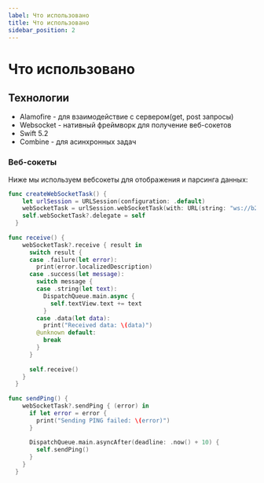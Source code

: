 ```yaml
---
label: Что использовано
title: Что использовано
sidebar_position: 2
---
```

# Что использовано

## Технологии

- Alamofire - для взаимодействие с сервером(get, post запросы)
- Websocket - нативный фреймворк для получение веб-сокетов
- Swift 5.2
- Combine - для асинхронных задач

### Веб-сокеты

Ниже мы используем вебсокеты для отображения и парсинга данных:

```swift 
func createWebSocketTask() {
    let urlSession = URLSession(configuration: .default)
    webSocketTask = urlSession.webSocketTask(with: URL(string: "ws://b247-178-91-253-72.ngrok.io/ws/mail?email=\(AppSettings.default.to!)")!)
    self.webSocketTask?.delegate = self
  }
  
func receive() {
    webSocketTask?.receive { result in
      switch result {
      case .failure(let error):
        print(error.localizedDescription)
      case .success(let message):
        switch message {
        case .string(let text):
          DispatchQueue.main.async {
            self.textView.text += text
          }
        case .data(let data):
          print("Received data: \(data)")
        @unknown default:
          break
        }
      }
      
      self.receive()
    }
  }
  
func sendPing() {
    webSocketTask?.sendPing { (error) in
      if let error = error {
        print("Sending PING failed: \(error)")
      }
   
      DispatchQueue.main.asyncAfter(deadline: .now() + 10) {
        self.sendPing()
      }
    }
  }
```
